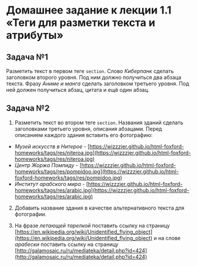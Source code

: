 # Домашнее задание к лекции 1.1 «Теги для разметки текста и атрибуты»


## Задача №1
Разметить текст в первом теге `section`. Слово *Киберпанк* сделать заголовком второго уровня. Под ним должно получиться два абзаца текста. Фразу *Аниме и манга* сделать заголовком третьего уровня. Под ней должен получиться абзац, цитата и ещё один абзац.

## Задача №2
1. Разметить текст во втором теге `section`. Названия зданий сделать заголовками третьего уровня, описания абзацами. Перед описанием каждого здания вставить его фотографию:

* *Музей искусств в Нитерое* - [https://wizzzjer.github.io/html-foxford-homeworks/tags/res/niteroa.jpg](https://wizzzjer.github.io/html-foxford-homeworks/tags/res/niteroa.jpg)
* *Центр Жоржа Помпиду* - [https://wizzzjer.github.io/html-foxford-homeworks/tags/res/pompidoo.jpg](https://wizzzjer.github.io/html-foxford-homeworks/tags/res/pompidoo.jpg)
* *Институт арабского мира* - [https://wizzzjer.github.io/html-foxford-homeworks/tags/res/arabic.jpg](https://wizzzjer.github.io/html-foxford-homeworks/tags/res/arabic.jpg)

2. Добавить название здания в качестве альтернативного текста для фотографии.

3. На фразе *летающей тарелкой* поставить ссылку на страницу [https://en.wikipedia.org/wiki/Unidentified_flying_object](https://en.wikipedia.org/wiki/Unidentified_flying_object) и на слове *арабески* поставить ссылку на страницу [http://galamosaic.ru/ru/mediateka/detail.php?id=424](http://galamosaic.ru/ru/mediateka/detail.php?id=424)